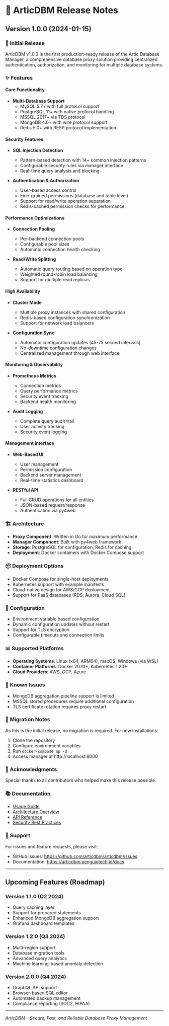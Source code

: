 # 📝 ArticDBM Release Notes

## Version 1.0.0 (2024-01-15)

### 🎉 Initial Release

ArticDBM v1.0.0 is the first production-ready release of the Artic Database Manager, a comprehensive database proxy solution providing centralized authentication, authorization, and monitoring for multiple database systems.

### ✨ Features

#### Core Functionality
- **Multi-Database Support**
  - MySQL 5.7+ with full protocol support
  - PostgreSQL 11+ with native protocol handling
  - MSSQL 2017+ via TDS protocol
  - MongoDB 4.0+ with wire protocol support
  - Redis 5.0+ with RESP protocol implementation

#### Security Features
- **SQL Injection Detection**
  - Pattern-based detection with 14+ common injection patterns
  - Configurable security rules via manager interface
  - Real-time query analysis and blocking
  
- **Authentication & Authorization**
  - User-based access control
  - Fine-grained permissions (database and table level)
  - Support for read/write operation separation
  - Redis-cached permission checks for performance

#### Performance Optimizations
- **Connection Pooling**
  - Per-backend connection pools
  - Configurable pool sizes
  - Automatic connection health checking
  
- **Read/Write Splitting**
  - Automatic query routing based on operation type
  - Weighted round-robin load balancing
  - Support for multiple read replicas

#### High Availability
- **Cluster Mode**
  - Multiple proxy instances with shared configuration
  - Redis-based configuration synchronization
  - Support for network load balancers
  
- **Configuration Sync**
  - Automatic configuration updates (45-75 second intervals)
  - No-downtime configuration changes
  - Centralized management through web interface

#### Monitoring & Observability
- **Prometheus Metrics**
  - Connection metrics
  - Query performance metrics
  - Security event tracking
  - Backend health monitoring
  
- **Audit Logging**
  - Complete query audit trail
  - User activity tracking
  - Security event logging

#### Management Interface
- **Web-Based UI**
  - User management
  - Permission configuration
  - Backend server management
  - Real-time statistics dashboard
  
- **RESTful API**
  - Full CRUD operations for all entities
  - JSON-based request/response
  - Authentication via py4web

### 🏗️ Architecture

- **Proxy Component**: Written in Go for maximum performance
- **Manager Component**: Built with py4web framework
- **Storage**: PostgreSQL for configuration, Redis for caching
- **Deployment**: Docker containers with Docker Compose support

### 📦 Deployment Options

- Docker Compose for single-host deployments
- Kubernetes support with example manifests
- Cloud-native design for AWS/GCP deployment
- Support for PaaS databases (RDS, Aurora, Cloud SQL)

### 🔧 Configuration

- Environment variable based configuration
- Dynamic configuration updates without restart
- Support for TLS encryption
- Configurable timeouts and connection limits

### 📊 Supported Platforms

- **Operating Systems**: Linux (x64, ARM64), macOS, Windows (via WSL)
- **Container Platforms**: Docker 20.10+, Kubernetes 1.20+
- **Cloud Providers**: AWS, GCP, Azure

### 🐛 Known Issues

- MongoDB aggregation pipeline support is limited
- MSSQL stored procedures require additional configuration
- TLS certificate rotation requires proxy restart

### 🔄 Migration Notes

As this is the initial release, no migration is required. For new installations:

1. Clone the repository
2. Configure environment variables
3. Run `docker-compose up -d`
4. Access manager at http://localhost:8000

### 🙏 Acknowledgments

Special thanks to all contributors who helped make this release possible.

### 📚 Documentation

- [Usage Guide](usage.md)
- [Architecture Overview](architecture.md)
- [API Reference](api.md)
- [Security Best Practices](security.md)

### 📮 Support

For issues and feature requests, please visit:
- GitHub Issues: https://github.com/articdbm/articdbm/issues
- Documentation: https://articdbm.penguintech.io/docs

---

## Upcoming Features (Roadmap)

### Version 1.1.0 (Q2 2024)
- Query caching layer
- Support for prepared statements
- Enhanced MongoDB aggregation support
- Grafana dashboard templates

### Version 1.2.0 (Q3 2024)
- Multi-region support
- Database migration tools
- Advanced query analytics
- Machine learning-based anomaly detection

### Version 2.0.0 (Q4 2024)
- GraphQL API support
- Browser-based SQL editor
- Automated backup management
- Compliance reporting (SOC2, HIPAA)

---
*ArticDBM - Secure, Fast, and Reliable Database Proxy Management*